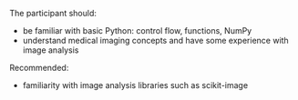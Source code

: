 The participant should:

- be familiar with basic Python: control flow, functions, NumPy
- understand medical imaging concepts and have some experience with image analysis 

Recommended:
- familiarity with image analysis libraries such as scikit-image
